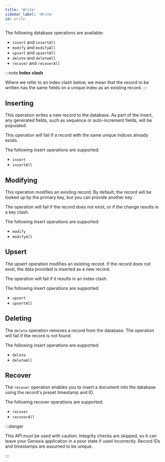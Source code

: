 ```yaml
---
title: 'Write'
sidebar_label: 'Write'
id: write
---
```



The following database operations are available:

- `insert` and `insertAll`
- `modify` and `modifyAll`
- `upsert` and `upsertAll`
- `delete` and `deleteAll`
- `recover` and `recoverAll`

:::note
**Index clash**

Where we refer to an index clash below, we mean that the record to be written has the same fields on a unique index as an existing record.
:::

## Inserting

This operation writes a new record to the database. As part of the insert, any generated fields, such as sequence or auto-increment fields, will be populated. 

This operation will fail if a record with the same unique indices already exists.

The following insert operations are supported:

-   `insert`
-   `insertAll`

## Modifying

This operation modifies an existing record. By default, the record will be looked up by the primary key, but you can provide another key. 

The operation will fail if the record does not exist, or if the change results in a key clash.

The following insert operations are supported:

-   `modify`
-   `modifyAll`

## Upsert

The upsert operation modifies an existing record. If the record does not exist, the data provided is inserted as a new record. 

The operation will fail if it results in an index clash.

The following insert operations are supported:

-   `upsert`
-   `upsertAll`

## Deleting

The `delete` operation removes a record from the database. The operation will fail if the record is not found.

The following insert operations are supported:

-   `delete`
-   `deleteAll`

## Recover

The `recover` operation enables you to insert a document into the database using the record's preset timestamp and ID.

The following recover operations are supported:

- `recover`
- `recoverAll`

:::danger

This API must be used with caution. Integrity checks are skipped, so it can leave your Genesis application in a poor state if used incorrectly. Record IDs and timestamps are assumed to be unique.

:::
